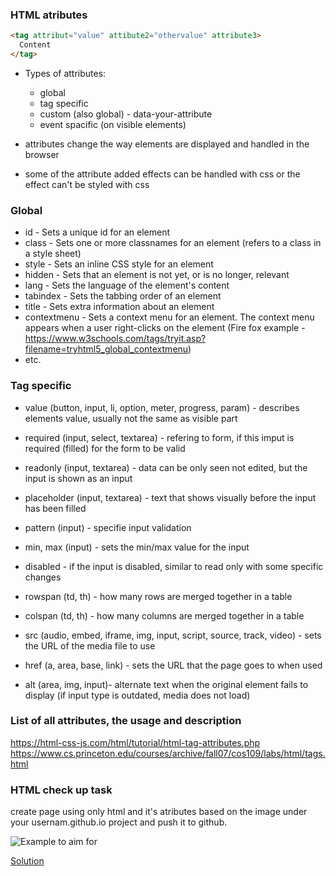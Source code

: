 ### HTML atributes
```HTML
<tag attribut="value" attibute2="othervalue" attribute3>
  Content
</tag>
````

* Types of attributes:

    * global
    * tag specific
    * custom (also global) - data-your-attribute
    * event spacific (on visible elements)
* attributes change the way elements are displayed and handled in the browser
* some of the attribute added effects can be handled with css or the effect can't be styled with css

### Global

* id - Sets a unique id for an element
* class - Sets one or more classnames for an element (refers to a class in a style sheet)
* style - Sets an inline CSS style for an element
* hidden - Sets that an element is not yet, or is no longer, relevant
* lang - Sets the language of the element's content
* tabindex - Sets the tabbing order of an element
* title - Sets extra information about an element
* contextmenu - Sets a context menu for an element. The context menu appears when a user right-clicks on the element (Fire fox example - https://www.w3schools.com/tags/tryit.asp?filename=tryhtml5_global_contextmenu)
* etc. 

### Tag specific

* value (button, input, li, option, meter, progress, param) - describes elements value, usually not the same as visible part
* required (input, select, textarea) - refering to form, if this imput is required (filled) for the form to be valid
* readonly (input, textarea) - data can be only seen not edited, but the input is shown as an input
* placeholder (input, textarea) - text that shows visually before the input has been filled
* pattern (input) - specifie input validation
* min, max (input) - sets the min/max value for the input
* disabled -  if the input is disabled, similar to read only with some specific changes

* rowspan (td, th) - how many rows are merged together in a table
* colspan (td, th) - how many columns are merged together in a table

* src (audio, embed, iframe, img, input, script, source, track, video) - sets the URL of the media file to use
* href (a, area, base, link) - sets the URL that the page goes to when used
* alt (area, img, input)- alternate text when the original element fails to display (if input type is outdated, media does not load)

### List of all attributes, the usage and description

https://html-css-js.com/html/tutorial/html-tag-attributes.php
https://www.cs.princeton.edu/courses/archive/fall07/cos109/labs/html/tags.html

### HTML check up task
create page using only html and it's atributes based on the image under your usernam.github.io project and push it to github.

![Example to aim for](img/W01L04.png)

[Solution](extra-resources/index.html)